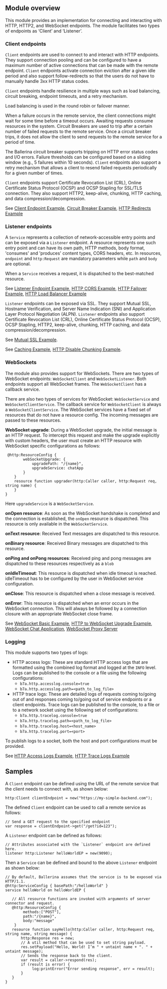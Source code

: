 ## Module overview

This module provides an implementation for connecting and interacting with HTTP, HTTP2, and WebSocket endpoints. The module facilitates two types of endpoints as ‘Client’ and ‘Listener’. 

### Client endpoints

`Client` endpoints are used to connect to and interact with HTTP endpoints. They support connection pooling and can be configured to have a maximum number of active connections that can be made with the remote endpoint. `Client` endpoints activate connection eviction after a given idle period and also support follow-redirects so that the users do not have to manually handle 3xx HTTP status codes. 

`Client` endpoints handle resilience in multiple ways such as load balancing, circuit breaking, endpoint timeouts, and a retry mechanism.

Load balancing is used in the round robin or failover manner. 

When a failure occurs in the remote service, the client connections might wait for some time before a timeout occurs. Awaiting requests consume resources in the system. Circuit Breakers are used to trip after a certain number of failed requests to the remote service. Once a circuit breaker trips, it does not allow the client to send requests to the remote service for a period of time.

The Ballerina circuit breaker supports tripping on HTTP error status codes and I/O errors. Failure thresholds can be configured based on a sliding window (e.g., 5 failures within 10 seconds). `Client` endpoints also support a retry mechanism that allows a client to resend failed requests periodically for a given number of times.

`Client` endpoints support Certificate Revocation List (CRL), Online Certificate Status Protocol (OCSP) and OCSP Stapling for SSL/TLS connection. They also support HTTP2, keep-alive, chunking, HTTP caching, and data compression/decompression. 

See [Client Endpoint Example](https://ballerina.io/learn/by-example/http-client-endpoint.html), [Circuit Breaker Example](https://ballerina.io/learn/by-example/http-circuit-breaker.html), [HTTP Redirects Example](https://ballerina.io/learn/by-example/http-redirects.html)

### Listener endpoints

A `Service` represents a collection of network-accessible entry points and can be exposed via a `Listener` endpoint. A resource represents one such entry point and can have its own path, HTTP methods, body format, 'consumes' and 'produces' content types, CORS headers, etc. In resources, `endpoint` and `http:Request` are mandatory parameters while `path` and `body` are optional. 

When a `Service` receives a request, it is dispatched to the best-matched resource.


See [Listener Endpoint Example](https://ballerina.io/learn/by-example/http-data-binding.html), [HTTP CORS Example](https://ballerina.io/learn/by-example/http-cors.html), [HTTP Failover Example](https://ballerina.io/learn/by-example/http-failover.html), [HTTP Load Balancer Example](https://ballerina.io/learn/by-example/http-load-balancer.html)

`Listener` endpoints can be exposed via SSL. They support Mutual SSL, Hostname Verification, and Server Name Indication (SNI) and Application Layer Protocol Negotiation (ALPN). `Listener` endpoints also support Certificate Revocation List (CRL), Online Certificate Status Protocol (OCSP), OCSP Stapling, HTTP2, keep-alive, chunking, HTTP caching, and data compression/decompression. 

See [Mutual SSL Example](https://ballerina.io/learn/by-example/mutual-ssl.html).

See [Caching Example](https://ballerina.io/learn/by-example/caching.html), [HTTP Disable Chunking Example](https://ballerina.io/learn/by-example/http-disable-chunking.html).

### WebSockets

The module also provides support for WebSockets. There are two types of WebSocket endpoints: `WebSocketClient` and `WebSocketListener`. Both endpoints support all WebSocket frames. The `WebSocketClient` has a callback service.

There are also two types of services for WebSocket: `WebSocketService` and `WebSocketClientService`. The callback service for `WebSocketClient` is always a `WebSocketClientService`. The WebSocket services have a fixed set of resources that do not have a resource config. The incoming messages are passed to these resources.

**WebSocket upgrade**: During a WebSocket upgrade, the initial message is an HTTP request. To intercept this request and make the upgrade explicitly with custom headers, the user must create an HTTP resource with WebSocket specific configurations as follows:
```ballerina
 @http:ResourceConfig {
        webSocketUpgrade: {
            upgradePath: "/{name}",
            upgradeService: chatApp
        }
    }
    resource function upgrader(http:Caller caller, http:Request req, string name) {
    }
}
```
Here `upgradeService` is a `WebSocketService`.

**onOpen resource**: As soon as the WebSocket handshake is completed and the connection is established, the `onOpen` resource is dispatched. This resource is only available in the `WebSocketService`.

**onText resource**: Received Text messages are dispatched to this resource.

**onBinary resource**: Received Binary messages are dispatched to this resource.

**onPing and onPong resources**: Received ping and pong messages are dispatched to these resources respectively as a `blob`

**onIdleTimeout**: This resource is dispatched when idle timeout is reached. idleTimeout has to be configured by the user in WebSocket service configuration.

**onClose**: This resource is dispatched when a close message is received.

**onError**: This resource is dispatched when an error occurs in the WebSocket connection. This will always be followed by a connection closure with an appropriate WebSocket close frame.

See [WebSocket Basic Example](https://ballerina.io/learn/by-example/websocket-basic-sample.html), 
[HTTP to WebSocket Upgrade Example](https://ballerina.io/learn/by-example/http-to-websocket-upgrade.html),
[WebSocket Chat Application](https://ballerina.io/learn/by-example/websocket-chat-application.html), 
[WebSocket Proxy Server](https://ballerina.io/learn/by-example/websocket-proxy-server.html) 

### Logging

This module supports two types of logs:
- HTTP access logs: These are standard HTTP access logs that are formatted using the combined log format and logged at the `INFO` level. Logs can be published to the console or a file using the following configurations:
    - `b7a.http.accesslog.console=true`
    - `b7a.http.accesslog.path=<path_to_log_file>`
- HTTP trace logs: These are detailed logs of requests coming to/going out of and responses coming to/going out of service endpoints or a client endpoints. Trace logs can be published to the console, to a file or to a network socket using the following set of configurations:
    - `b7a.http.tracelog.console=true`
    - `b7a.http.tracelog.path=<path_to_log_file>`
    - `b7a.http.tracelog.host=<host_name>`
    - `b7a.http.tracelog.port=<port>`
    
To publish logs to a socket, both the host and port configurations must be provided.  

See [HTTP Access Logs Example](https://ballerina.io/learn/by-example/http-access-logs.html), [HTTP Trace Logs Example](https://ballerina.io/learn/by-example/http-trace-logs.html)

## Samples

A `Client` endpoint can be defined using the URL of the remote service that the client needs to connect with, as shown below:

``` ballerina
http:Client clientEndpoint = new("https://my-simple-backend.com");
```
The defined `Client` endpoint can be used to call a remote service as follows:

``` ballerina
// Send a GET request to the specified endpoint
var response = clientEndpoint->get("/get?id=123");
```

A `Listener` endpoint can be defined as follows:

```ballerina
// Attributes associated with the `Listener` endpoint are defined here.
listener http:Listener helloWorldEP = new(9090);
```

Then a `Service` can be defined and bound to the above `Listener` endpoint as shown below:

```ballerina
// By default, Ballerina assumes that the service is to be exposed via HTTP/1.1.
@http:ServiceConfig { basePath:"/helloWorld" }
service helloWorld on helloWorldEP {

   // All resource functions are invoked with arguments of server connector and request.
   @http:ResourceConfig {
        methods:["POST"],
        path:"/{name}",
        body:"message"
    }
   resource function sayHello(http:Caller caller, http:Request req, string name, string message) {
       http:Response res = new;
       // A util method that can be used to set string payload.
       res.setPayload("Hello, World! I’m " + untaint name + ". " + untaint message);
       // Sends the response back to the client.
       var result = caller->respond(res);
       if (result is error) {
            log:printError("Error sending response", err = result);
       }
   }
}
```
